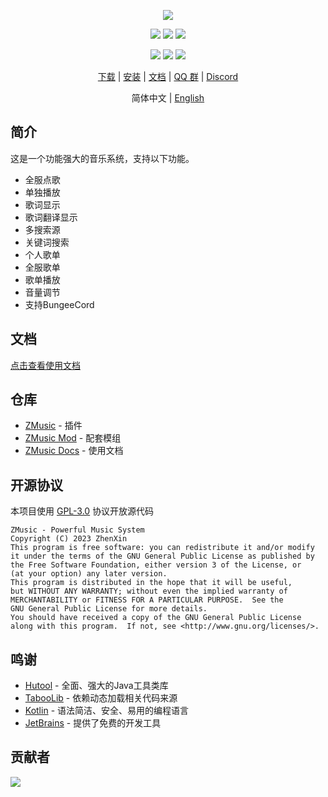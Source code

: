 <div align="center">

![][banner]

![][tested-versions]
![][players]
![][servers]

![][releases]
![][downloads]
![][license]

[下载][download-link] | [安装][install-link] | [文档][docs-link] | [QQ 群][qq-group-link] | [Discord][discord-link]

简体中文 | [English](README_EN.md)

</div>

## 简介

这是一个功能强大的音乐系统，支持以下功能。

* 全服点歌
* 单独播放
* 歌词显示
* 歌词翻译显示
* 多搜索源
* 关键词搜索
* 个人歌单
* 全服歌单
* 歌单播放
* 音量调节
* 支持BungeeCord

## 文档

[点击查看使用文档](https://m.zplu.cc/)

## 仓库

* [ZMusic](https://github.com/RealHeart/ZMusic) - 插件
* [ZMusic Mod](https://github.com/RealHeart/ZMusic-Mod) - 配套模组
* [ZMusic Docs](https://github.com/RealHeart/ZMusic-Docs) - 使用文档

## 开源协议

本项目使用 [GPL-3.0](LICENSE) 协议开放源代码

```text
ZMusic - Powerful Music System
Copyright (C) 2023 ZhenXin
This program is free software: you can redistribute it and/or modify
it under the terms of the GNU General Public License as published by
the Free Software Foundation, either version 3 of the License, or
(at your option) any later version.
This program is distributed in the hope that it will be useful,
but WITHOUT ANY WARRANTY; without even the implied warranty of
MERCHANTABILITY or FITNESS FOR A PARTICULAR PURPOSE.  See the
GNU General Public License for more details.
You should have received a copy of the GNU General Public License
along with this program.  If not, see <http://www.gnu.org/licenses/>.
```

## 鸣谢

* [Hutool](https://hutool.cn/) - 全面、强大的Java工具类库
* [TabooLib](https://github.com/TabooLib/taboolib) - 依赖动态加载相关代码来源
* [Kotlin](https://kotlinlang.org/) - 语法简洁、安全、易用的编程语言
* [JetBrains](https://www.jetbrains.com/zh-cn/) - 提供了免费的开发工具

## 贡献者

[![][contrib]](https://github.com/RealHeart/ZMusic/graphs/contributors)

[banner]: https://socialify.git.ci/RealHeart/ZMusic/image?description=1&forks=1&issues=1&language=1&name=1&owner=1&pulls=1&stargazers=1&theme=Auto

[license]: https://img.shields.io/github/license/RealHeart/ZMusic?style=for-the-badge

[players]: https://img.shields.io/bstats/players/7291?label=players&style=for-the-badge

[servers]: https://img.shields.io/bstats/servers/7291?label=servers&style=for-the-badge

[tested-versions]: https://img.shields.io/spiget/tested-versions/83027?style=for-the-badge

[releases]: https://img.shields.io/github/v/release/RealHeart/ZMusic?style=for-the-badge

[downloads]: https://img.shields.io/github/downloads/RealHeart/ZMusic/total?style=for-the-badge

[contrib]: https://contrib.rocks/image?repo=RealHeart/ZMusic

[download-link]: https://m.zplu.cc/download.html

[install-link]: https://m.zplu.cc/install.html

[docs-link]: https://m.zplu.cc

[qq-group-link]: https://jq.qq.com/?_wv=1027&k=9Xs1RMt5

[discord-link]: https://discord.gg/twQgJNufYn